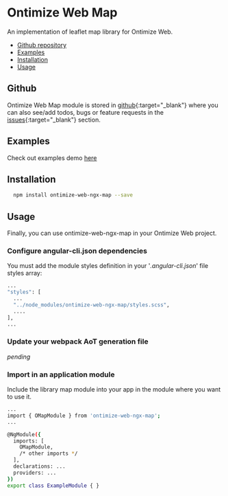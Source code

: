 # Ontimize Web Map

An implementation of leaflet map library for Ontimize Web.

* [Github repository](#github)
* [Examples](#examples)
* [Installation](#installation)
* [Usage](#usage)

## Github
Ontimize Web Map module is stored in [github](https://github.com/OntimizeWeb/ontimize-web-ngx-map){:target="_blank"} where you can also see/add todos, bugs or feature requests in the [issues](https://github.com/OntimizeWeb/ontimize-web-ngx-map/issues){:target="_blank"} section.


## Examples

Check out examples demo <a href="https://ontimizeweb.github.io/ontimize-web-ngx-map" target="_blank" title="examples demo">here</a>

## Installation

```bash
  npm install ontimize-web-ngx-map --save
```

## Usage

Finally, you can use ontimize-web-ngx-map in your Ontimize Web project.

### Configure angular-cli.json dependencies

You must add the module styles definition in your '*.angular-cli.json*' file styles array:

```bash
...
"styles": [
  ...
  "../node_modules/ontimize-web-ngx-map/styles.scss",
  ....
],
...
```

### Update your webpack AoT generation file
*pending*

### Import in an application module

Include the library map module into your app in the module where you want to use it.

```bash
...
import { OMapModule } from 'ontimize-web-ngx-map';
...

@NgModule({
  imports: [
    OMapModule,
    /* other imports */
  ],
  declarations: ...
  providers: ...
})
export class ExampleModule { }
```